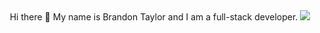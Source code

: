 <div align="center">
  <span>Hi there 👻 My name is Brandon Taylor and I am a full-stack developer.</span>
  <img src="https://github-readme-streak-stats.herokuapp.com/?user=brandontaylor156&theme=monokai&hide_border=false" />
</div>
